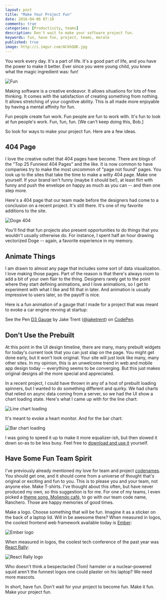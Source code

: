 ```yaml
---
layout: post
title: "Make Your Project Fun"
date: 2016-04-06 07:16
comments: true
categories: [Productivity, teams]
description: Don't wait to make your software project fun.
keywords: fun, have fun, project, teams, morale
published: true
image: http://i.imgur.com/ACkhQQK.jpg
---
```


You work every day.  It's a part of life.  It's a good part of life, and you have the power to make it better.  Ever since you were  young child, you knew what the magic ingredient was: fun!

![Fun](http://i.imgur.com/ACkhQQK.jpg)

<!--more-->

Making software is a creative endeavor.  It allows situations for lots of free thinking.  It comes with the satisfaction of creating something from nothing.  It allows stretching of your cognitive ability.  This is all made more enjoyable by having a mental affinity for fun.  

Fun people create fun work.  Fun people are fun to work with.  It's fun to look at fun people's work.  Fun, fun, fun.  [We can't keep doing this, Bob.]

So look for ways to make your project fun.  Here are a few ideas.

## 404 Page

I love the creative outlet that 404 pages have become.  There are blogs of the "Top 25 Funniest 404 Pages" and the like.  It is now common to have companies try to make the most uncommon of "page not found" pages.  You look up to the sites that take the time to make a witty 404 page.  Make one yourself.  If your brand isn't funny (maybe it should be!), at least flirt with funny and push the envelope on happy as much as you can -- and then one step more.

Here's a 404 page that our team made before the designers had come to a conclusion on a recent project.  It's still there.  It's one of my favorite additions to the site.  

![Doge 404](http://i.imgur.com/HobT77O.png)

You'll find that fun projects also present opportunities to do things that you wouldn't usually otherwise do.  For instance, I spent half an hour drawing vectorized Doge -- again, a favorite experience in my memory.

## Animate Things

I am drawn to almost any page that includes some sort of data visualization.  I love making those pages.  Part of the reason is that there's always room to add a bit of your own flair to the thing.  Designers rarely get to the point where they start defining animations, and I love animations, so I get to experiment with what I like and fill that in later.  And animation is usually impressive to users later, so the payoff is nice.  

Here is a fun animation of a gauge that I made for a project that was meant to evoke a car engine revving at startup:

<p data-height="279" data-theme-id="1749" data-slug-hash="eloGk" data-default-tab="result" data-user="jaketrent" data-preview="true" class="codepen">See the Pen <a href="http://codepen.io/jaketrent/pen/eloGk/">D3 Gauge</a> by Jake Trent (<a href="http://codepen.io/jaketrent">@jaketrent</a>) on <a href="http://codepen.io">CodePen</a>.</p>
<script async src="//assets.codepen.io/assets/embed/ei.js"></script>

## Don't Use the Prebuilt

At this point in the UI design timeline, there are many, many prebuilt widgets for today's current look that you can just slap on the page.  You might get done early, but it won't look original.  Your site will just look like many, many other sites.  In my opinion, this is an unwelcome trend in web and mobile app design today -- everything seems to be converging.  But this just makes original designs all the more special and appreciated.

In a recent project, I could have thrown in any of a host of prebuilt loading spinners, but I wanted to do something different and quirky.  We had charts that relied on async data coming from a server, so we had the UI show a chart loading state.  Here's what I came up with for the line chart:

![Line chart loading](http://i.imgur.com/5gCGnzk.gif)

It's meant to evoke a heart monitor.  And for the bar chart:

![Bar chart loading](http://i.imgur.com/7WetiZ8.gif)

I was going to speed it up to make it more equalizer-ish, but then slowed it down so-as to be less busy.  Feel free to [download and use it](https://github.com/jaketrent/react-chart-loading) yourself.

## Have Some Fun Team Spirit

I've previously already mentioned my love for team and project [codenames](http://jaketrent.com/post/in-favor-codenames/).  You should get one, and it should come from a universe of thought that's original or exciting and fun to you.  This is to please you and your team, not anyone else.  Make T-shirts.  I've thought about this often, but have never produced my own, so this suggestion is for me.  For one of my teams, I even picked a [theme song, Moliendo café,](https://www.youtube.com/watch?v=0gC7bmIDQjY) to go with our team code name, Ranchero.  Those are happy memories of good times.  

Make a logo.  Choose something that will be fun.  Imagine it as a sticker on the back of a laptop lid.  Will in be awesome there?  When measured in logos, the coolest frontend web framework available today is [Ember](http://emberjs.com/):

![Ember logo](http://i.imgur.com/dwho9tp.png)

When measured in logos, the coolest tech conference of the past year was [React Rally](http://www.reactrally.com/):

![React Rally logo](https://d13yacurqjgara.cloudfront.net/users/700730/screenshots/2171778/evilsquid_1x.png)

Who doesn't think a bespectacled (Tom) hamster or a nuclear-powered squid aren't the funnest logos one could plaster on his laptop?  We need more mascots.

In short, have fun.  Don't wait for your project to become fun.  Make it fun.  Make your project fun.
